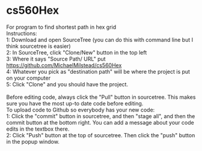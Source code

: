 # cs560Hex
For program to find shortest path in hex grid
</br>Instructions:
</br>1: Download and open SourceTree (you can do this with command line but I think sourcetree is easier)
</br>2: In SourceTree, click "Clone/New" button in the top left
</br>3: Where it says "Source Path/ URL" put https://github.com/MichaelMilstead/cs560Hex
</br>4: Whatever you pick as "destination path" will be where the project is put on your computer
</br>5: Click "Clone" and you should have the project.
</br>
</br>Before editing code, always click the "Pull" button in sourcetree. This makes sure you have the most up-to date code before editing.
</br>To upload code to Github so everybody has your new code:
</br>1: Click the "commit" button in sourcetree, and then "stage all", and then the commit button at the bottom right. You can add a message about your code edits in the textbox there.
</br>2: Click "Push" button at the top of sourcetree. Then click the "push" button in the popup window.
